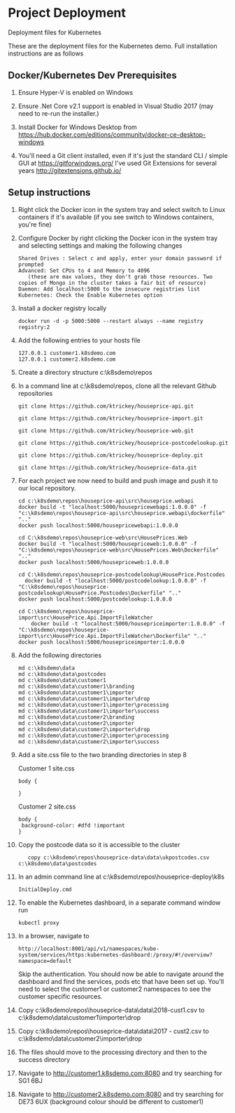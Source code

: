 # Project Deployment
Deployment files for Kubernetes  

These are the deployment files for the Kubernetes demo. Full installation instructions are as follows

## Docker/Kubernetes Dev Prerequisites
1. Ensure Hyper-V is enabled on Windows
2. Ensure .Net Core v2.1 support is enabled in Visual Studio 2017 (may need to re-run the installer.)
3. Install Docker for Windows Desktop from https://hub.docker.com/editions/community/docker-ce-desktop-windows 

5. You'll need a Git client installed, even if it's just the standard CLI / simple GUI at https://gitforwindows.org/ I've used Git Extensions for several years http://gitextensions.github.io/

## Setup instructions
1. Right click the Docker icon in the system tray and select switch to Linux containers if it's available (if you see switch to Windows containers, you're fine)

2. Configure Docker by right clicking the Docker icon in the system tray and selecting settings and making the following changes
   ```
   Shared Drives : Select c and apply, enter your domain password if prompted
   Advanced: Set CPUs to 4 and Memory to 4096 
      (these are max values, they don't grab those resources. Two copies of Mongo in the cluster takes a fair bit of resource)
   Daemon: Add localhost:5000 to the insecure registries list
   Kubernetes: Check the Enable Kubernetes option
   ```
3. Install a docker registry locally
   ```
   docker run -d -p 5000:5000 --restart always --name registry registry:2
   ```
3. Add the following entries to your hosts file
   ```
   127.0.0.1 customer1.k8sdemo.com
   127.0.0.1 customer2.k8sdemo.com
   ```
2. Create a directory structure c:\k8sdemo\repos
2. In a command line at c:\k8sdemo\repos, clone all the relevant Github repositories

   ```
   git clone https://github.com/ktrickey/houseprice-api.git

   git clone https://github.com/ktrickey/houseprice-import.git

   git clone https://github.com/ktrickey/houseprice-web.git

   git clone https://github.com/ktrickey/houseprice-postcodelookup.git

   git clone https://github.com/ktrickey/houseprice-deploy.git

   git clone https://github.com/ktrickey/houseprice-data.git

   ```

5. For each project we now need to build and push image and push it to our local repository.
   ```
   cd c:\k8sdemo\repos\houseprice-api\src\houseprice.webapi
   docker build -t "localhost:5000/housepricewebapi:1.0.0.0" -f "c:\k8sdemo\repos\houseprice-api\src\houseprice.webapi\dockerfile" ".."
   docker push localhost:5000/housepricewebapi:1.0.0.0
   
   cd C:\k8sdemo\repos\houseprice-web\src\HousePrices.Web
   docker build -t "localhost:5000/housepriceweb:1.0.0.0" -f "C:\k8sdemo\repos\houseprice-web\src\HousePrices.Web\Dockerfile" ".."
   docker push localhost:5000/housepriceweb:1.0.0.0
   
   cd C:\k8sdemo\repos\houseprice-postcodelookup\HousePrice.Postcodes
     docker build -t "localhost:5000/postcodelookup:1.0.0.0" -f "C:\k8sdemo\repos\houseprice-postcodelookup\HousePrice.Postcodes\Dockerfile" ".."
   docker push localhost:5000/postcodelookup:1.0.0.0
   
   cd C:\k8sdemo\repos\houseprice-import\src\HousePrice.Api.ImportFileWatcher
       docker build -t "localhost:5000/housepriceimporter:1.0.0.0" -f "C:\k8sdemo\repos\houseprice-import\src\HousePrice.Api.ImportFileWatcher\Dockerfile" ".."
   docker push localhost:5000/housepriceimporter:1.0.0.0
   ```
3. Add the following directories
   ```
   md c:\k8sdemo\data
   md c:\k8sdemo\data\postcodes
   md c:\k8sdemo\data\customer1
   md c:\k8sdemo\data\customer1\branding
   md c:\k8sdemo\data\customer1\importer
   md c:\k8sdemo\data\customer1\importer\drop
   md c:\k8sdemo\data\customer1\importer\processing
   md c:\k8sdemo\data\customer1\importer\success
   md c:\k8sdemo\data\customer2\branding
   md c:\k8sdemo\data\customer2\importer
   md c:\k8sdemo\data\customer2\importer\drop
   md c:\k8sdemo\data\customer2\importer\processing
   md c:\k8sdemo\data\customer2\importer\success
   ```

4. Add a site.css file to the two branding directories in step 8

   Customer 1 site.css
   ```
   body {
   
   }
   ```
   Customer 2 site.css
   ```
   body {
	background-color: #dfd !important
   }
   ```
5. Copy the postcode data so it is accessible to the cluster
   ```
      copy c:\k8sdemo\repos\houseprice-data\data\ukpostcodes.csv c:\k8sdemo\data\postcodes
   ```
5. In an admin command line at c:\k8sdemo\repos\houseprice-deploy\k8s
   ```
   InitialDeploy.cmd
   ```
6. To enable the Kubernetes dashboard, in a separate command window run
   ```
   kubectl proxy
   ```
7. In a browser, navigate to 
   ```
   http://localhost:8001/api/v1/namespaces/kube-system/services/https:kubernetes-dashboard:/proxy/#!/overview?namespace=default
   ```
   Skip the authentication. You should now be able to navigate around the dashboard and find the services, pods etc that have been set up. You'll need to select the customer1 or customer2 namespaces to see the customer specific resources.
8. Copy c:\k8sdemo\repos\houseprice-data\data\2018-cust1.csv to c:\k8sdemo\data\customer1\importer\drop
9. Copy c:\k8sdemo\repos\houseprice-data\data\2017 - cust2.csv to c:\k8sdemo\data\customer2\importer\drop
10. The files should move to the processing directory and then to the success directory
11. Navigate to http://customer1.k8sdemo.com:8080 and try searching for SG1 6BJ
11. Navigate to http://customer2.k8sdemo.com:8080 and try searching for DE73 6UX (background colour should be different to customer1)
